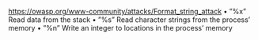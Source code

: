 https://owasp.org/www-community/attacks/Format_string_attack
• ”%x” Read data from the stack
• ”%s” Read character strings from the process’ memory
• ”%n” Write an integer to locations in the process’ memory